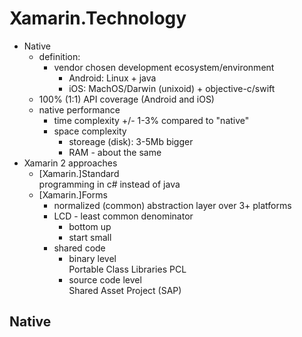 # Xamarin.Technology

*	Native
	*	definition:
		*	vendor chosen development ecosystem/environment
			*	Android: Linux + java
			*	iOS: MachOS/Darwin (unixoid) + objective-c/swift
	*	100% (1:1) API coverage (Android and iOS)
	*	native performance
		*	time complexity 
			+/- 1-3% compared to "native"
		*	space complexity
			*	storeage (disk): 3-5Mb bigger
			*	RAM - about the same
*	Xamarin 2 approaches
	*	[Xamarin.]Standard		
		programming in c# instead of java
	*	[Xamarin.]Forms
		*	normalized (common) abstraction layer over 3+ platforms
		*	LCD - least common denominator
			*	bottom up
			*	start small
		*	shared code
			*	binary level		
				Portable Class Libraries PCL
			*	source code level	
				Shared Asset Project (SAP)		
				
		


		
			
## Native

###	
